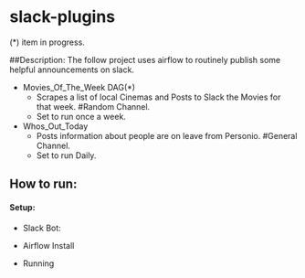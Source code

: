 # slack-plugins
(*) item in progress.

##Description:
The follow project uses airflow to routinely publish some helpful announcements on slack.


- Movies_Of_The_Week DAG(*)
  - Scrapes a list of local Cinemas and Posts to Slack the Movies for that week. #Random Channel.
  - Set to run once a week.
- Whos_Out_Today
  - Posts information about people are on leave from Personio. #General Channel.
  - Set to run Daily.


## How to run:

#### Setup:
- Slack Bot:

- Airflow Install

- Running